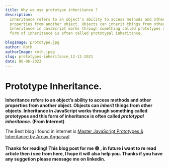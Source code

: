 ```yaml
---
title: Why we use prototype inheritance ?
description:
  Inheritance refers to an object’s ability to access methods and other
  properties from another object. Objects can inherit things from other objects.
  Inheritance in JavaScript works through something called prototypes and this
  form of inheritance is often called prototypal inheritance.

blogImage: prototype.jpg
author: Roth
authorImage: roth.jpeg
slug: prototypes-inheritance_12-11-2021
date: 06-06-2023
---
```


# Prototype Inheritance.

**Inheritance refers to an object’s ability to access methods and other
properties from another object. Objects can _inherit_ things from other objects.
Inheritance in JavaScript works through something called prototypes and this
form of inheritance is often called _prototypal inheritance_. (From Internet)**

The Best blog i found in internet is
[Master JavaScript Prototypes & Inheritance by Arnav Aggarwal](https://codeburst.io/master-javascript-prototypes-inheritance-d0a9a5a75c4e)

#### Thanks for reading! This blog post for me 😅 , in future i want to re read article then i see from here, I hope it will also help you. Thanks if you have any suggetion please message me on linkedin.
